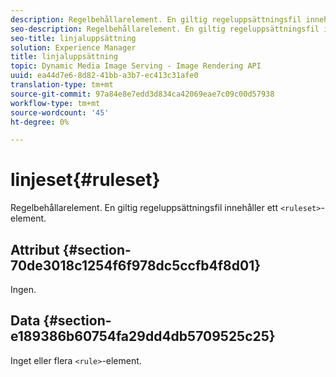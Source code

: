 ```yaml
---
description: Regelbehållarelement. En giltig regeluppsättningsfil innehåller ett <ruleset>-element.
seo-description: Regelbehållarelement. En giltig regeluppsättningsfil innehåller ett <ruleset>-element.
seo-title: linjaluppsättning
solution: Experience Manager
title: linjaluppsättning
topic: Dynamic Media Image Serving - Image Rendering API
uuid: ea44d7e6-8d82-41bb-a3b7-ec413c31afe0
translation-type: tm+mt
source-git-commit: 97a84e8e7edd3d834ca42069eae7c09c00d57938
workflow-type: tm+mt
source-wordcount: '45'
ht-degree: 0%

---
```



# linjeset{#ruleset}

Regelbehållarelement. En giltig regeluppsättningsfil innehåller ett `<ruleset>`-element.

## Attribut {#section-70de3018c1254f6f978dc5ccfb4f8d01}

Ingen.

## Data {#section-e189386b60754fa29dd4db5709525c25}

Inget eller flera `<rule>`-element.
